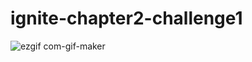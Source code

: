 # ignite-chapter2-challenge1

![ezgif com-gif-maker](https://user-images.githubusercontent.com/33363507/114102589-2a27e380-988d-11eb-9bc6-04b9e9f52b0d.gif)
